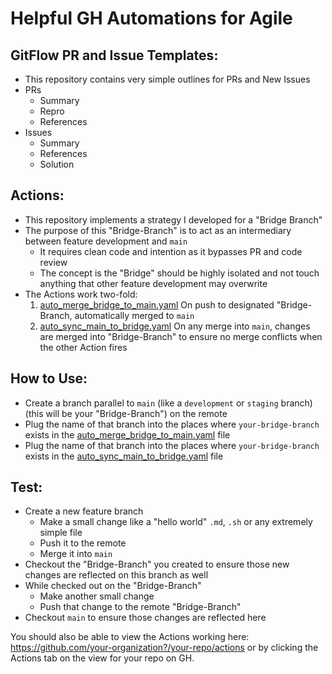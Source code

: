 # Helpful GH Automations for Agile

## GitFlow PR and Issue Templates:
- This repository contains very simple outlines for PRs and New Issues
- PRs
  - Summary
  - Repro
  - References
- Issues
  - Summary
  - References
  - Solution

## Actions:
- This repository implements a strategy I developed for a "Bridge Branch"
- The purpose of this "Bridge-Branch" is to act as an intermediary between feature development and `main`
  - It requires clean code and intention as it bypasses PR and code review
  - The concept is the "Bridge" should be highly isolated and not touch anything that other feature development may overwrite
- The Actions work two-fold:
  1. [auto_merge_bridge_to_main.yaml](https://github.com/colinwilliams91/helpful-gh-automations/actions/workflows/auto_merge_bridge_to_main.yaml) On push to designated "Bridge-Branch, automatically merged to `main`
  2. [auto_sync_main_to_bridge.yaml](https://github.com/colinwilliams91/helpful-gh-automations/actions/workflows/auto_sync_main_to_bridge.yaml) On any merge into `main`, changes are merged into "Bridge-Branch" to ensure no merge conflicts when the other Action fires

## How to Use:
- Create a branch parallel to `main` (like a `development` or `staging` branch) (this will be your "Bridge-Branch") on the remote
- Plug the name of that branch into the places where `your-bridge-branch` exists in the [auto_merge_bridge_to_main.yaml](https://github.com/colinwilliams91/helpful-gh-automations/blob/main/.github/workflows/auto_merge_bridge_to_main.yaml) file
- Plug the name of that branch into the places where `your-bridge-branch` exists in the [auto_sync_main_to_bridge.yaml](https://github.com/colinwilliams91/helpful-gh-automations/blob/main/.github/workflows/auto_sync_main_to_bridge.yaml) file

## Test:
- Create a new feature branch
  - Make a small change like a "hello world" `.md`, `.sh` or any extremely simple file
  - Push it to the remote
  - Merge it into `main`
- Checkout the "Bridge-Branch" you created to ensure those new changes are reflected on this branch as well
- While checked out on the "Bridge-Branch"
  - Make another small change
  - Push that change to the remote "Bridge-Branch"
- Checkout `main` to ensure those changes are reflected here

You should also be able to view the Actions working here: https://github.com/your-organization?/your-repo/actions or by clicking the Actions tab on the view for your repo on GH.
